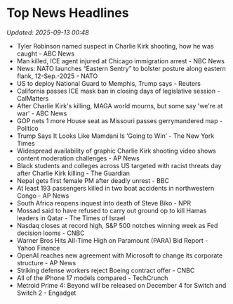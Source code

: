 # Top News Headlines

_Updated: 2025-09-13 00:48_

- Tyler Robinson named suspect in Charlie Kirk shooting, how he was caught - ABC News
- Man killed, ICE agent injured at Chicago immigration arrest - NBC News
- News: NATO launches “Eastern Sentry” to bolster posture along eastern flank, 12-Sep.-2025 - NATO
- US to deploy National Guard to Memphis, Trump says - Reuters
- California passes ICE mask ban in closing days of legislative session - CalMatters
- After Charlie Kirk's killing, MAGA world mourns, but some say 'we're at war' - ABC News
- GOP nets 1 more House seat as Missouri passes gerrymandered map - Politico
- Trump Says It Looks Like Mamdani Is ‘Going to Win’ - The New York Times
- Widespread availability of graphic Charlie Kirk shooting video shows content moderation challenges - AP News
- Black students and colleges across US targeted with racist threats day after Charlie Kirk killing - The Guardian
- Nepal gets first female PM after deadly unrest - BBC
- At least 193 passengers killed in two boat accidents in northwestern Congo - AP News
- South Africa reopens inquest into death of Steve Biko - NPR
- Mossad said to have refused to carry out ground op to kill Hamas leaders in Qatar - The Times of Israel
- Nasdaq closes at record high, S&P 500 notches winning week as Fed decision looms - CNBC
- Warner Bros Hits All-Time High on Paramount (PARA) Bid Report - Yahoo Finance
- OpenAI reaches new agreement with Microsoft to change its corporate structure - AP News
- Striking defense workers reject Boeing contract offer - CNBC
- All of the iPhone 17 models compared - TechCrunch
- Metroid Prime 4: Beyond will be released on December 4 for Switch and Switch 2 - Engadget